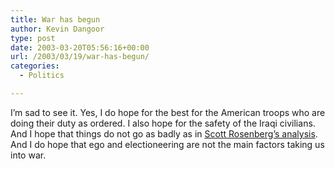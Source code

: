 ```yaml
---
title: War has begun
author: Kevin Dangoor
type: post
date: 2003-03-20T05:56:16+00:00
url: /2003/03/19/war-has-begun/
categories:
  - Politics

---
```

I&#8217;m sad to see it. Yes, I do hope for the best for the American troops who are doing their duty as ordered. I also hope for the safety of the Iraqi civilians. And I hope that things do not go as badly as in [Scott Rosenberg&#8217;s analysis][1]. And I do hope that ego and electioneering are not the main factors taking us into war.

 [1]: http://blogs.salon.com/0000014/2003/03/17.html#a325